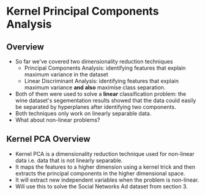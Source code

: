# Kernel Principal Components Analysis

## Overview
- So far we've covered two dimensionality reduction techniques
	- Principal Components Analysis: identifying features that explain maximum variance in the dataset
	- Linear Discriminant Analysis: identifying features that explain maximum variance **and also** maximise class separation.
- Both of them were used to solve a **linear** classification problem: the wine dataset's segementation results showed that the data could easily be separated by hyperplanes after identifying two components.
- Both techniques only work on linearly separable data.
- What about non-linear problems?

## Kernel PCA Overview
- Kernel PCA is a dimensionality reduction technique used for non-linear data i.e. data that is not linearly separable.
- It maps the features to a higher dimension using a kernel trick and then extracts the principal components in the higher dimensional space.
- It will extract new independent variables when the problem is non-linear.
- Will use this to solve the Social Networks Ad dataset from section 3.